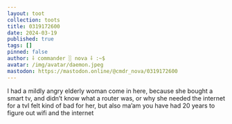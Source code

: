 ```yaml
---
layout: toot
collection: toots
title: 0319172600
date: 2024-03-19
published: true
tags: []
pinned: false
author: ⸸ commander ░ nova ⸸ :~$
avatar: /img/avatar/daemon.jpeg
mastodon: https://mastodon.online/@cmdr_nova/0319172600
---
```


I had a mildly angry elderly woman come in here, because she bought a smart tv, and didn’t know what a router was, or why she needed the internet for a tvI felt kind of bad for her, but also ma’am you have had 20 years to figure out wifi and the internet
